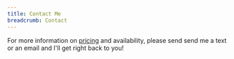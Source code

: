 ```yaml
---
title: Contact Me
breadcrumb: Contact
---
```


For more information on [pricing](../portfolio/service-pricing/) and availability, please send send me a text or an email and I'll get right back to you!
